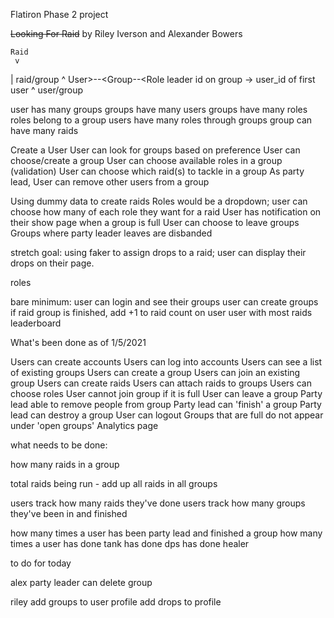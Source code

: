 Flatiron Phase 2 project

~~Looking For Raid~~
by Riley Iverson
and Alexander Bowers

	Raid
	 v
   | raid/group
	 ^
User>--<Group--<Role			leader id on group -> user_id of first user
     ^
   user/group

user has many groups
groups have many users
groups have many roles
roles belong to a group
users have many roles through groups
group can have many raids


Create a User
User can look for groups based on preference
User can choose/create a group
User can choose available roles in a group (validation)
User can choose which raid(s) to tackle in a group
As party lead, User can remove other users from a group


Using dummy data to create raids
Roles would be a dropdown;
user can choose how many of each role they want for a raid
User has notification on their show page when a group is full 
User can choose to leave groups
Groups where party leader leaves are disbanded

stretch goal: using faker to assign drops to a raid;
 user can display their drops on their page.

roles


bare minimum: user can login and see their groups
user can create groups
if raid group is finished, add +1 to raid count on user
user with most raids
leaderboard




What's been done as of 1/5/2021

Users can create accounts
Users can log into accounts
Users can see a list of existing groups
Users can create a group
Users can join an existing group
Users can create raids
Users can attach raids to groups
Users can choose roles
User cannot join group if it is full
User can leave a group
Party lead able to remove people from group
Party lead can 'finish' a group
Party lead can destroy a group
User can logout
Groups that are full do not appear under 'open groups'
Analytics page



what needs to be done:

how many raids in a group

total raids being run - add up all raids in all groups


users track how many raids they've done
users track how many groups they've been in and finished

how many times a user has been party lead and finished a group
how many times a user has done tank
has done dps
has done healer



to do for today

alex
party leader can delete group


riley
add groups to user profile 
add drops to profile



